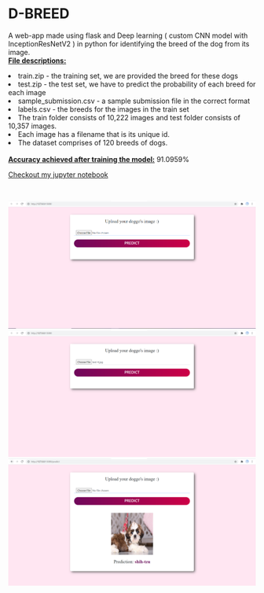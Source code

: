 # D-BREED
A web-app made using flask and Deep learning ( custom CNN model with InceptionResNetV2 ) in python for identifying the breed of the dog from its image.
<br>
<ins><b>File descriptions:</b></ins>
<li> train.zip - the training set, we are provided the breed for these dogs</li>
<li> test.zip - the test set, we have to predict the probability of each breed for each image </li>
<li> sample_submission.csv - a sample submission file in the correct format </li>
<li> labels.csv - the breeds for the images in the train set </li>
<li> The train folder consists of 10,222 images and test folder consists of 10,357 images.</li>
<li> Each image has a filename that is its unique id. </li>
<li> The dataset comprises of 120 breeds of dogs. </li>
<br>
<ins><b>Accuracy achieved after training the model:</b></ins>  91.0959%
<br>

[Checkout my jupyter notebook](https://github.com/riya-joshi-401/D-BREED/blob/main/model/dbreed.ipynb)

<br>

![output1](https://github.com/riya-joshi-401/D-BREED/blob/main/output%20screen%20shots/output1.PNG)
![output2](https://github.com/riya-joshi-401/D-BREED/blob/main/output%20screen%20shots/output2.PNG)
![output3](https://github.com/riya-joshi-401/D-BREED/blob/main/output%20screen%20shots/output3.PNG)

